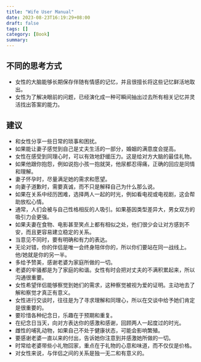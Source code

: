 ```yaml
---
title: "Wife User Manual"
date: 2023-08-23T16:19:29+08:00
draft: false
tags: []
category: [Book]
summary: 
---
```

## 不同的思考方式

- 女性的大脑能够长期保存伴随有情感的记忆，并且很擅长将这些记忆鲜活地取出。
- 女性为了解决眼前的问题，已经演化成一种可瞬间抽出过去所有相关记忆并灵活找出答案的能力。

## 建议

- 和女性分享一些日常的琐事和困扰。
- 如果能让妻子感觉到自己是丈夫生活的一部分，婚姻的满意度会提高。
- 女性在感受到同理心时，可以有效地舒缓压力。这是给对方大脑的最佳礼物。
- 如果他跟你抱怨，例如说抱小孩一抱就哭，他尿都忍得痛，正确的回应是同情和理解。
- 妻子怀孕时，尽量满足她的需求和愿望。
- 向妻子道歉时，需要真诚，而不只是解释自己为什么那么说。
- 如果在关系中经历困难，选择两人一起的时光，例如看电视或电视剧，这会帮助放松心情。
- 通常，人们会被与自己性格相反的人吸引。如果基因类型差异大，男女双方的吸引力会更强。
- 如果夫妻在食物、电影甚至笑点上都有相似之处，他们很少会让对方感到不安，而且更容易建立稳定的关系。
- 当意见不同时，要有明确和有力的表达。
- 无论对错，你的伴侣是唯一会终身陪伴你的，所以你们要站在同一战线上。他/她就是你的另一半。
- 多给予赞美，感谢老婆为家庭所做的一切。
- 老婆的牢骚都是为了家庭的和谐。女性有时会把对丈夫的不满积累起来，所以沟通很重要。
- 女性希望伴侣能够察觉到她们的需求，这种察觉被视为爱的证明。主动地去了解和察觉才真正有意义。
- 女性进行交谈时，往往是为了寻求理解和同理心，所以在交谈中给予她们肯定是很重要的。
- 要珍惜各种纪念日，乐趣在于预期和重复。
- 在纪念日当天，向对方表达你的感激和感谢，回顾两人一起度过的时光。
- 雌性的哺乳动物，如果自己不处于健康状态，可能会影响繁殖。
- 要感谢老婆一直以来的付出，告诉她你注意到并感激她所做的一切。
- 时常给老婆带些小礼物回家，重点在于礼物的心意和味道，而不仅仅是价格。
- 对女性来说，与伴侣之间的关系是独一无二和有意义的。
